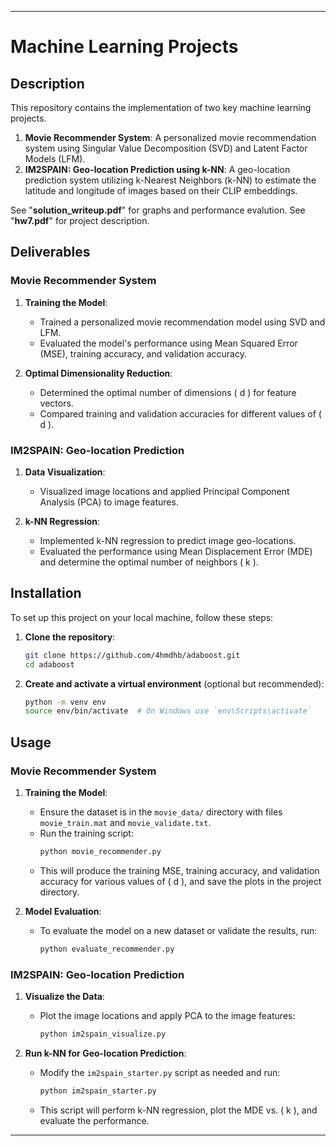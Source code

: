 
---

# Machine Learning Projects

## Description

This repository contains the implementation of two key machine learning projects.

1. **Movie Recommender System**: A personalized movie recommendation system using Singular Value Decomposition (SVD) and Latent Factor Models (LFM).
2. **IM2SPAIN: Geo-location Prediction using k-NN**: A geo-location prediction system utilizing k-Nearest Neighbors (k-NN) to estimate the latitude and longitude of images based on their CLIP embeddings.

See "**solution_writeup.pdf**" for graphs and performance evalution. See "**hw7.pdf**" for project description.

## Deliverables

### Movie Recommender System

1. **Training the Model**:
    - Trained a personalized movie recommendation model using SVD and LFM.
    - Evaluated the model's performance using Mean Squared Error (MSE), training accuracy, and validation accuracy.

2. **Optimal Dimensionality Reduction**:
    - Determined the optimal number of dimensions \( d \) for feature vectors.
    - Compared training and validation accuracies for different values of \( d \).

### IM2SPAIN: Geo-location Prediction

1. **Data Visualization**:
    - Visualized image locations and applied Principal Component Analysis (PCA) to image features.

2. **k-NN Regression**:
    - Implemented k-NN regression to predict image geo-locations.
    - Evaluated the performance using Mean Displacement Error (MDE) and determine the optimal number of neighbors \( k \).

## Installation

To set up this project on your local machine, follow these steps:

1. **Clone the repository**:
    ```bash
    git clone https://github.com/4hmdhb/adaboost.git
    cd adaboost
    ```

2. **Create and activate a virtual environment** (optional but recommended):
    ```bash
    python -m venv env
    source env/bin/activate  # On Windows use `env\Scripts\activate`
    ```


## Usage

### Movie Recommender System

1. **Training the Model**:
    - Ensure the dataset is in the `movie_data/` directory with files `movie_train.mat` and `movie_validate.txt`.
    - Run the training script:
        ```bash
        python movie_recommender.py
        ```
    - This will produce the training MSE, training accuracy, and validation accuracy for various values of \( d \), and save the plots in the project directory.

2. **Model Evaluation**:
    - To evaluate the model on a new dataset or validate the results, run:
        ```bash
        python evaluate_recommender.py
        ```

### IM2SPAIN: Geo-location Prediction

1. **Visualize the Data**:
    - Plot the image locations and apply PCA to the image features:
        ```bash
        python im2spain_visualize.py
        ```

2. **Run k-NN for Geo-location Prediction**:
    - Modify the `im2spain_starter.py` script as needed and run:
        ```bash
        python im2spain_starter.py
        ```
    - This script will perform k-NN regression, plot the MDE vs. \( k \), and evaluate the performance.

---

